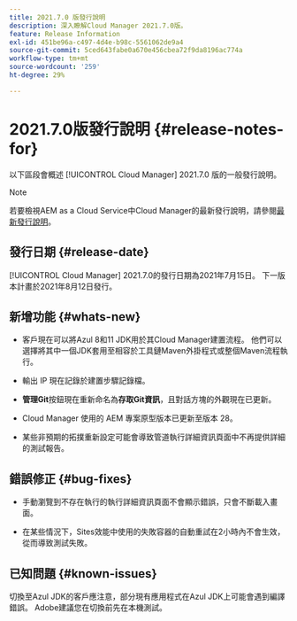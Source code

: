```yaml
---
title: 2021.7.0 版發行說明
description: 深入瞭解Cloud Manager 2021.7.0版。
feature: Release Information
exl-id: 451be96a-c497-4d4e-b98c-5561062de9a4
source-git-commit: 5ced643fabe0a670e456cbea72f9da8196ac774a
workflow-type: tm+mt
source-wordcount: '259'
ht-degree: 29%

---
```


# 2021.7.0版發行說明 {#release-notes-for}

以下區段會概述 [!UICONTROL Cloud Manager] 2021.7.0 版的一般發行說明。

>[!NOTE]
>若要檢視AEM as a Cloud Service中Cloud Manager的最新發行說明，請參閱[最新發行說明](https://experienceleague.adobe.com/en/docs/experience-manager-cloud-service/content/release-notes/cloud-manager/current#getting-access)。

## 發行日期 {#release-date}

[!UICONTROL Cloud Manager] 2021.7.0的發行日期為2021年7月15日。
下一版本計畫於2021年8月12日發行。

## 新增功能 {#whats-new}

* 客戶現在可以將Azul 8和11 JDK用於其Cloud Manager建置流程。 他們可以選擇將其中一個JDK套用至相容於工具鏈Maven外掛程式或整個Maven流程執行。

* 輸出 IP 現在記錄於建置步驟記錄檔。

* **管理Git**&#x200B;按鈕現在重新命名為&#x200B;**存取Git資訊**，且對話方塊的外觀現在已更新。

* Cloud Manager 使用的 AEM 專案原型版本已更新至版本 28。

* 某些非預期的拓撲重新設定可能會導致管道執行詳細資訊頁面中不再提供詳細的測試報告。

## 錯誤修正 {#bug-fixes}

* 手動瀏覽到不存在執行的執行詳細資訊頁面不會顯示錯誤，只會不斷載入畫面。

* 在某些情況下，Sites效能中使用的失敗容器的自動重試在2小時內不會生效，從而導致測試失敗。

## 已知問題 {#known-issues}

切換至Azul JDK的客戶應注意，部分現有應用程式在Azul JDK上可能會遇到編譯錯誤。 Adobe建議您在切換前先在本機測試。
